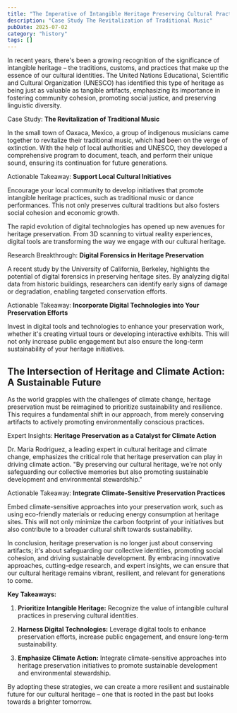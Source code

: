 ```yaml
---
title: "The Imperative of Intangible Heritage Preserving Cultural Practices"
description: "Case Study The Revitalization of Traditional Music"
pubDate: 2025-07-02
category: "history"
tags: []
---
```


In recent years, there's been a growing recognition of the significance of intangible heritage – the traditions, customs, and practices that make up the essence of our cultural identities. The United Nations Educational, Scientific and Cultural Organization (UNESCO) has identified this type of heritage as being just as valuable as tangible artifacts, emphasizing its importance in fostering community cohesion, promoting social justice, and preserving linguistic diversity.

Case Study: **The Revitalization of Traditional Music**

In the small town of Oaxaca, Mexico, a group of indigenous musicians came together to revitalize their traditional music, which had been on the verge of extinction. With the help of local authorities and UNESCO, they developed a comprehensive program to document, teach, and perform their unique sound, ensuring its continuation for future generations.

Actionable Takeaway: **Support Local Cultural Initiatives**

Encourage your local community to develop initiatives that promote intangible heritage practices, such as traditional music or dance performances. This not only preserves cultural traditions but also fosters social cohesion and economic growth.

The rapid evolution of digital technologies has opened up new avenues for heritage preservation. From 3D scanning to virtual reality experiences, digital tools are transforming the way we engage with our cultural heritage.

Research Breakthrough: **Digital Forensics in Heritage Preservation**

A recent study by the University of California, Berkeley, highlights the potential of digital forensics in preserving heritage sites. By analyzing digital data from historic buildings, researchers can identify early signs of damage or degradation, enabling targeted conservation efforts.

Actionable Takeaway: **Incorporate Digital Technologies into Your Preservation Efforts**

Invest in digital tools and technologies to enhance your preservation work, whether it's creating virtual tours or developing interactive exhibits. This will not only increase public engagement but also ensure the long-term sustainability of your heritage initiatives.

## **The Intersection of Heritage and Climate Action: A Sustainable Future**

As the world grapples with the challenges of climate change, heritage preservation must be reimagined to prioritize sustainability and resilience. This requires a fundamental shift in our approach, from merely conserving artifacts to actively promoting environmentally conscious practices.

Expert Insights: **Heritage Preservation as a Catalyst for Climate Action**

Dr. Maria Rodriguez, a leading expert in cultural heritage and climate change, emphasizes the critical role that heritage preservation can play in driving climate action. "By preserving our cultural heritage, we're not only safeguarding our collective memories but also promoting sustainable development and environmental stewardship."

Actionable Takeaway: **Integrate Climate-Sensitive Preservation Practices**

Embed climate-sensitive approaches into your preservation work, such as using eco-friendly materials or reducing energy consumption at heritage sites. This will not only minimize the carbon footprint of your initiatives but also contribute to a broader cultural shift towards sustainability.

In conclusion, heritage preservation is no longer just about conserving artifacts; it's about safeguarding our collective identities, promoting social cohesion, and driving sustainable development. By embracing innovative approaches, cutting-edge research, and expert insights, we can ensure that our cultural heritage remains vibrant, resilient, and relevant for generations to come.

**Key Takeaways:**

1. **Prioritize Intangible Heritage:** Recognize the value of intangible cultural practices in preserving cultural identities.

2. **Harness Digital Technologies:** Leverage digital tools to enhance preservation efforts, increase public engagement, and ensure long-term sustainability.

3. **Emphasize Climate Action:** Integrate climate-sensitive approaches into heritage preservation initiatives to promote sustainable development and environmental stewardship.

By adopting these strategies, we can create a more resilient and sustainable future for our cultural heritage – one that is rooted in the past but looks towards a brighter tomorrow.
